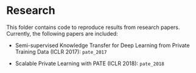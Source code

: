 # Research

This folder contains code to reproduce results from research papers. Currently,
the following papers are included: 

* Semi-supervised Knowledge Transfer for Deep Learning from Private Training
  Data (ICLR 2017): `pate_2017`

* Scalable Private Learning with PATE (ICLR 2018): `pate_2018`
